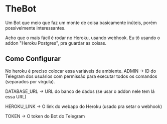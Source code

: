 # TheBot
Um Bot que meio que faz um monte de coisa basicamente inúteis, porém possivelmente interessantes.

Acho que o mais fácil é rodar no Heroku, usando webhook.
Eu tô usando o addon "Heroku Postgres", pra guardar as coisas.

## Como Configurar
No heroku é preciso colocar essa variáveis de ambiente.
ADMIN -> ID do Telegram dos usuários com permissão para executar todos os comandos (separados por vírgula).

DATABASE_URL -> URL do banco de dados (se usar o addon nele tem lá essa URL)

HEROKU_LINK -> O link do webapp do Heroku (usado pra setar o webhook)

TOKEN -> O token do Bot do Telegram
